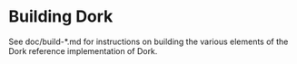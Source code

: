 Building Dork
================

See doc/build-*.md for instructions on building the various
elements of the Dork reference implementation of Dork.

